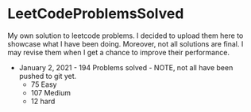 # LeetCodeProblemsSolved

My own solution to leetcode problems. I decided to upload them here to showcase what I have been doing.
Moreover, not all solutions are final. I may revise them when I get a chance to improve their performance.

- January 2, 2021 - 194 Problems solved - NOTE, not all have been pushed to git yet.
    * 75 Easy
    * 107 Medium
    * 12 hard
